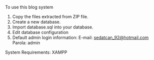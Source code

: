 To use this blog system
  1) Copy the files extracted from ZIP file.
  2) Create a new database.
  3) Import database.sql into your database.
  4) Edit database configuration
  5) Default admin login information:
     E-mail: sedatcan_92@hotmail.com
     Parola: admin

System Requirements:
XAMPP
